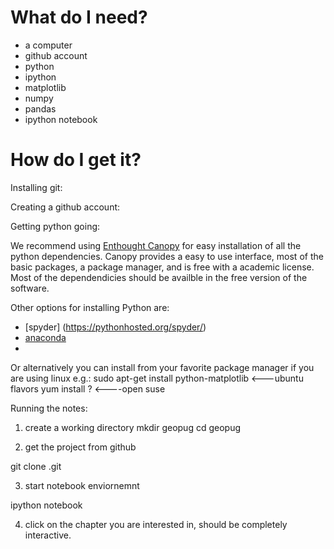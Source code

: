  
What do I need?
=======================================

* a computer 
* github account 
* python
* ipython
* matplotlib
* numpy 
* pandas
* ipython notebook 

How do I get it?
=======================================
Installing git:

Creating a github account: 


Getting python going: 

We recommend using [Enthought Canopy](https://www.enthought.com/products/canopy/) for easy installation of all the python dependencies. 
Canopy provides a easy to use interface, most of the basic packages, a package manager, and is
free with a academic license. Most of the dependendicies should be availble in the free version of the software.

Other options for installing Python are:

* [spyder] (https://pythonhosted.org/spyder/)
* [anaconda](https://store.continuum.io/cshop/anaconda/)
* 

Or alternatively you can install from your favorite package manager if you are using linux e.g.:
  sudo apt-get install python-matplotlib <---ubuntu flavors
  yum install ? <----open suse

Running the notes:
1. create a working directory
  mkdir geopug 
  cd geopug 
  
2. get the project from github

  git clone .git


3. start notebook enviornemnt

  ipython notebook

4. click on the chapter you are interested in, should be completely interactive. 




